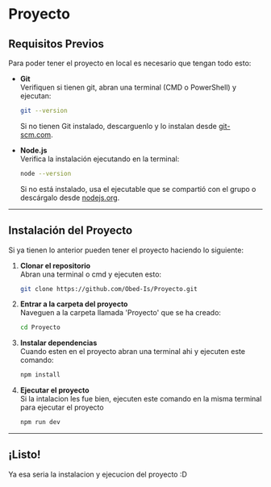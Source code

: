 
# Proyecto

## Requisitos Previos

Para poder tener el proyecto en local es necesario que tengan todo esto:

- **Git**  
  Verifiquen si tienen git, abran una terminal (CMD o PowerShell) y ejecutan:  
  ```bash
  git --version
  ```  
  Si no tienen Git instalado, descarguenlo y lo instalan desde [git-scm.com](https://git-scm.com/).

- **Node.js**  
  Verifica la instalación ejecutando en la terminal:  
  ```bash
  node --version
  ```  
  Si no está instalado, usa el ejecutable que se compartió con el grupo o descárgalo desde [nodejs.org](https://nodejs.org/).

---

## Instalación del Proyecto

Si ya tienen lo anterior pueden tener el proyecto haciendo lo siguiente:

1. **Clonar el repositorio**  
   Abran una terminal o cmd y ejecuten esto:  
   ```bash
   git clone https://github.com/Obed-Is/Proyecto.git
   ```

2. **Entrar a la carpeta del proyecto**  
   Naveguen a la carpeta llamada 'Proyecto' que se ha creado:  
   ```bash
   cd Proyecto
   ```

3. **Instalar dependencias**  
   Cuando esten en el proyecto abran una terminal ahi y ejecuten este comando: 
   ```bash
   npm install
   ```

4. **Ejecutar el proyecto**  
   Si la intalacion les fue bien, ejecuten este comando en la misma terminal para ejecutar el proyecto  
   ```bash
   npm run dev
   ```

---

## ¡Listo!

Ya esa seria la instalacion y ejecucion del proyecto :D